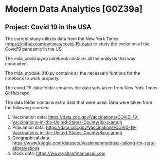 # Modern Data Analytics [G0Z39a]

## Project: Covid 19 in the USA

The current study utilizes data from the New York Times (https://github.com/nytimes/covid-19-data) to study the evolution of the Covid19 pandemic in the US

The mda_covid.ipynb notebook contains all the analysis that was conducted.

The mda_module_010.py contains all the necessary funtions for the notebook to work properly.

The covid-19-data folder contains the data sets taken from New York Times GitHub repo.

The data folder contains extra data that were used. Data were taken from the following sources:
1) Vaccination data: https://data.cdc.gov/Vaccinations/COVID-19-Vaccinations-in-the-United-States-County/8xkx-amqh
2) Population data: https://data.cdc.gov/Vaccinations/COVID-19-Vaccinations-in-the-United-States-County/8xkx-amqh
3) Geographical data: https://www.kaggle.com/datasets/washimahmed/usa-latlong-for-state-abbreviations
4) Stock data: https://www.yahoofinanceapi.com

